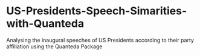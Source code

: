 # US-Presidents-Speech-Simarities-with-Quanteda
Analysing the inaugural speeches of US Presidents according to their party affiliation using the Quanteda Package
